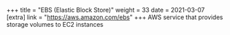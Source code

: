 +++
title = "EBS (Elastic Block Store)"
weight = 33
date = 2021-03-07
[extra]
link = "https://aws.amazon.com/ebs"
+++
AWS service that provides storage volumes to EC2 instances

